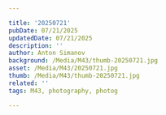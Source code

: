 ```yaml
---

title: '20250721'
pubDate: 07/21/2025
updatedDate: 07/21/2025
description: ''
author: Anton Simanov
background: /Media/M43/thumb-20250721.jpg
asset: /Media/M43/20250721.jpg
thumb: /Media/M43/thumb-20250721.jpg
related: ''
tags: M43, photography, photog

---
```


